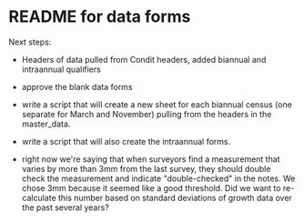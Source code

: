 # README for data forms

Next steps:
- Headers of data pulled from Condit headers, added biannual and intraannual qualifiers

- approve the blank data forms
- write a script that will create a new sheet for each biannual census (one separate for March and November) pulling from the headers in the master_data.
- write a script that will also create the intraannual forms.
- right now we're saying that when surveyors find a measurement that varies by more than 3mm from the last survey, they should double check the measurement and indicate "double-checked" in the notes. We chose 3mm because it seemed like a good threshold. Did we want to re-calculate this number based on standard deviations of growth data over the past several years?
